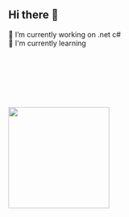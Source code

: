 ## Hi there 👋 <br>
🔭 I’m currently working on .net c# <br>
🌱 I'm currently learning <br> 
<header style="width: 48px;   height: 48px;   border-radius: 1000px;" >
</header>
<img align="center" width="200" src="https://github.com/user-attachments/assets/76d7c0fe-da2e-4879-90fe-85dd95181f50"/>
<!--
**bonfildev/bonfildev** is a ✨ _special_ ✨ repository because its `README.md` (this file) appears on your GitHub profile.

Here are some ideas to get you started:

- 🔭 I’m currently working on ...
- 🌱 I’m currently learning ...
- 👯 I’m looking to collaborate on ...
- 🤔 I’m looking for help with ...
- 💬 Ask me about ...
- 📫 How to reach me: ...
- 😄 Pronouns: ...
- ⚡ Fun fact: ...
-->
.tw-followCard-avatar {
    width: 48px;
    height: 48px;
    border-radius: 1000px;
  }
